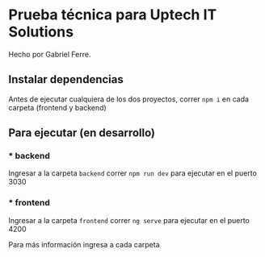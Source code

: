 # Prueba técnica para Uptech IT Solutions

Hecho por Gabriel Ferre.

## Instalar dependencias

Antes de ejecutar cualquiera de los dos proyectos, correr `npm i` en cada carpeta (frontend y backend)

## Para ejecutar (en desarrollo)

### \* backend

Ingresar a la carpeta `backend` correr `npm run dev` para ejecutar en el puerto 3030

### \* frontend

Ingresar a la carpeta `frontend` correr `ng serve` para ejecutar en el puerto 4200

Para más información ingresa a cada carpeta

